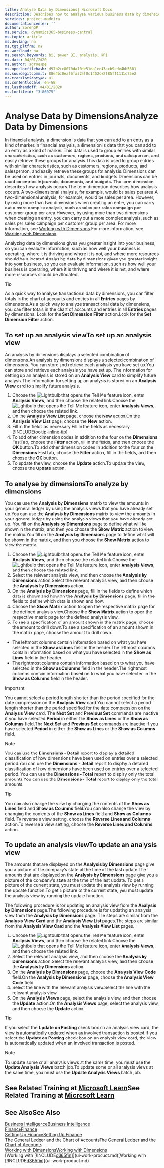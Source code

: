 ```yaml
---
title: Analyse Data by Dimensions| Microsoft Docs
description: Describes how to analyse various business data by dimensions.
services: project-madeira
documentationcenter: ''
author: SorenGP
ms.service: dynamics365-business-central
ms.topic: article
ms.devlang: na
ms.tgt_pltfrm: na
ms.workload: na
ms.search.keywords: bi, power BI, analysis, KPI
ms.date: 04/01/2020
ms.author: sgroespe
ms.openlocfilehash: d97b2cc8070da10de51da1ee43acb9ede4bb5601
ms.sourcegitcommit: 88e4b30eaf6fa32af0c1452ce2f85ff1111c75e2
ms.translationtype: HT
ms.contentlocale: en-GB
ms.lasthandoff: 04/01/2020
ms.locfileid: "3186075"
---
```

#  <a name="analyze-data-by-dimensions"></a><span data-ttu-id="4790c-103">Analyse Data by Dimensions</span><span class="sxs-lookup"><span data-stu-id="4790c-103">Analyze Data by Dimensions</span></span>
<span data-ttu-id="4790c-104">In financial analysis, a dimension is data that you can add to an entry as a kind of marker.</span><span class="sxs-lookup"><span data-stu-id="4790c-104">In financial analysis, a dimension is data that you can add to an entry as a kind of marker.</span></span> <span data-ttu-id="4790c-105">This data is used to group entries with similar characteristics, such as customers, regions, products, and salesperson, and easily retrieve these groups for analysis.</span><span class="sxs-lookup"><span data-stu-id="4790c-105">This data is used to group entries with similar characteristics, such as customers, regions, products, and salesperson, and easily retrieve these groups for analysis.</span></span> <span data-ttu-id="4790c-106">Dimensions can be used on entries in journals, documents, and budgets.</span><span class="sxs-lookup"><span data-stu-id="4790c-106">Dimensions can be used on entries in journals, documents, and budgets.</span></span> <span data-ttu-id="4790c-107">The term dimension describes how analysis occurs.</span><span class="sxs-lookup"><span data-stu-id="4790c-107">The term dimension describes how analysis occurs.</span></span> <span data-ttu-id="4790c-108">A two-dimensional analysis, for example, would be sales per area.</span><span class="sxs-lookup"><span data-stu-id="4790c-108">A two-dimensional analysis, for example, would be sales per area.</span></span> <span data-ttu-id="4790c-109">However, by using more than two dimensions when creating an entry, you can carry out a more complex analysis, such as sales per sales campaign per customer group per area.</span><span class="sxs-lookup"><span data-stu-id="4790c-109">However, by using more than two dimensions when creating an entry, you can carry out a more complex analysis, such as sales per sales campaign per customer group per area.</span></span> <span data-ttu-id="4790c-110">For more information, see [Working with Dimensions](finance-dimensions.md).</span><span class="sxs-lookup"><span data-stu-id="4790c-110">For more information, see [Working with Dimensions](finance-dimensions.md).</span></span>

<span data-ttu-id="4790c-111">Analyzing data by dimensions gives you greater insight into your business, so you can evaluate information, such as how well your business is operating, where it is thriving and where it is not, and where more resources should be allocated.</span><span class="sxs-lookup"><span data-stu-id="4790c-111">Analyzing data by dimensions gives you greater insight into your business, so you can evaluate information, such as how well your business is operating, where it is thriving and where it is not, and where more resources should be allocated.</span></span>

> [!TIP]
> <span data-ttu-id="4790c-112">As a quick way to analyse transactional data by dimensions, you can filter totals in the chart of accounts and entries in all **Entries** pages by dimensions.</span><span class="sxs-lookup"><span data-stu-id="4790c-112">As a quick way to analyze transactional data by dimensions, you can filter totals in the chart of accounts and entries in all **Entries** pages by dimensions.</span></span> <span data-ttu-id="4790c-113">Look for the **Set Dimension Filter** action.</span><span class="sxs-lookup"><span data-stu-id="4790c-113">Look for the **Set Dimension Filter** action.</span></span>

## <a name="to-set-up-an-analysis-view"></a><span data-ttu-id="4790c-114">To set up an analysis view</span><span class="sxs-lookup"><span data-stu-id="4790c-114">To set up an analysis view</span></span>  
<span data-ttu-id="4790c-115">An analysis by dimensions displays a selected combination of dimensions.</span><span class="sxs-lookup"><span data-stu-id="4790c-115">An analysis by dimensions displays a selected combination of dimensions.</span></span> <span data-ttu-id="4790c-116">You can store and retrieve each analysis you have set up.</span><span class="sxs-lookup"><span data-stu-id="4790c-116">You can store and retrieve each analysis you have set up.</span></span> <span data-ttu-id="4790c-117">The information for setting up an analysis is stored on an **Analysis View** card to simplify future analysis.</span><span class="sxs-lookup"><span data-stu-id="4790c-117">The information for setting up an analysis is stored on an **Analysis View** card to simplify future analysis.</span></span>  

1. <span data-ttu-id="4790c-118">Choose the ![Lightbulb that opens the Tell Me feature](media/ui-search/search_small.png "Tell me what you want to do") icon, enter **Analysis Views**, and then choose the related link.</span><span class="sxs-lookup"><span data-stu-id="4790c-118">Choose the ![Lightbulb that opens the Tell Me feature](media/ui-search/search_small.png "Tell me what you want to do") icon, enter **Analysis Views**, and then choose the related link.</span></span>  
2. <span data-ttu-id="4790c-119">On the **Analysis View List** page, choose the **New** action.</span><span class="sxs-lookup"><span data-stu-id="4790c-119">On the **Analysis View List** page, choose the **New** action.</span></span>
3. <span data-ttu-id="4790c-120">Fill in the fields as necessary.</span><span class="sxs-lookup"><span data-stu-id="4790c-120">Fill in the fields as necessary.</span></span> [!INCLUDE[tooltip-inline-tip](includes/tooltip-inline-tip_md.md)]
4. <span data-ttu-id="4790c-121">To add other dimension codes in addition to the four on the **Dimensions** FastTab, choose the **Filter** action, fill in the fields, and then choose the **OK** button.</span><span class="sxs-lookup"><span data-stu-id="4790c-121">To add other dimension codes in addition to the four on the **Dimensions** FastTab, choose the **Filter** action, fill in the fields, and then choose the **OK** button.</span></span>  
5. <span data-ttu-id="4790c-122">To update the view, choose the **Update** action.</span><span class="sxs-lookup"><span data-stu-id="4790c-122">To update the view, choose the **Update** action.</span></span>

## <a name="to-analyze-by-dimensions"></a><span data-ttu-id="4790c-123">To analyse by dimensions</span><span class="sxs-lookup"><span data-stu-id="4790c-123">To analyze by dimensions</span></span>
<span data-ttu-id="4790c-124">You can use the **Analysis by Dimensions** matrix to view the amounts in your general ledger by using the analysis views that you have already set up.</span><span class="sxs-lookup"><span data-stu-id="4790c-124">You can use the **Analysis by Dimensions** matrix to view the amounts in your general ledger by using the analysis views that you have already set up.</span></span> <span data-ttu-id="4790c-125">You fill on the **Analysis by Dimensions** page to define what will be shown in the matrix, and then you choose the **Show Matrix** action to view the matrix.</span><span class="sxs-lookup"><span data-stu-id="4790c-125">You fill on the **Analysis by Dimensions** page to define what will be shown in the matrix, and then you choose the **Show Matrix** action to view the matrix.</span></span>  

1. <span data-ttu-id="4790c-126">Choose the ![Lightbulb that opens the Tell Me feature](media/ui-search/search_small.png "Tell me what you want to do") icon, enter **Analysis Views**, and then choose the related link.</span><span class="sxs-lookup"><span data-stu-id="4790c-126">Choose the ![Lightbulb that opens the Tell Me feature](media/ui-search/search_small.png "Tell me what you want to do") icon, enter **Analysis Views**, and then choose the related link.</span></span>  
2. <span data-ttu-id="4790c-127">Select the relevant analysis view,  and then choose the **Analysis by Dimensions** action.</span><span class="sxs-lookup"><span data-stu-id="4790c-127">Select the relevant analysis view,  and then choose the **Analysis by Dimensions** action.</span></span>
3. <span data-ttu-id="4790c-128">On the **Analysis by Dimensions** page, fill in the fields to define which data is shown and how.</span><span class="sxs-lookup"><span data-stu-id="4790c-128">On the **Analysis by Dimensions** page, fill in the fields to define which data is shown and how.</span></span>
4. <span data-ttu-id="4790c-129">Choose the **Show Matrix** action to open the respective matrix page for the defined analysis view.</span><span class="sxs-lookup"><span data-stu-id="4790c-129">Choose the **Show Matrix** action to open the respective matrix page for the defined analysis view.</span></span>
5. <span data-ttu-id="4790c-130">To see a specification of an amount shown in the matrix page, choose the amount to drill down.</span><span class="sxs-lookup"><span data-stu-id="4790c-130">To see a specification of an amount shown in the matrix page, choose the amount to drill down.</span></span>  

- <span data-ttu-id="4790c-131">The leftmost columns contain information based on what you have selected in the **Show as Lines** field in the header.</span><span class="sxs-lookup"><span data-stu-id="4790c-131">The leftmost columns contain information based on what you have selected in the **Show as Lines** field in the header.</span></span>  
- <span data-ttu-id="4790c-132">The rightmost columns contain information based on to what you have selected in the **Show as Columns** field in the header.</span><span class="sxs-lookup"><span data-stu-id="4790c-132">The rightmost columns contain information based on to what you have selected in the **Show as Columns** field in the header.</span></span>

> [!IMPORTANT]  
>   <span data-ttu-id="4790c-133">You cannot select a period length shorter than the period specified for the date compression on the **Analysis View** card.</span><span class="sxs-lookup"><span data-stu-id="4790c-133">You cannot select a period length shorter than the period specified for the date compression on the **Analysis View** card.</span></span> <span data-ttu-id="4790c-134">The **Next Set** and **Previous Set** commands are inactive if you have selected **Period** in either the **Show as Lines** or the **Show as Columns** field.</span><span class="sxs-lookup"><span data-stu-id="4790c-134">The **Next Set** and **Previous Set** commands are inactive if you have selected **Period** in either the **Show as Lines** or the **Show as Columns** field.</span></span>  

> [!NOTE]  
>   <span data-ttu-id="4790c-135">You can use the **Dimensions - Detail** report to display a detailed classification of how dimensions have been used on entries over a selected period.</span><span class="sxs-lookup"><span data-stu-id="4790c-135">You can use the **Dimensions - Detail** report to display a detailed classification of how dimensions have been used on entries over a selected period.</span></span> <span data-ttu-id="4790c-136">You can use the **Dimensions - Total** report to display only the total amounts.</span><span class="sxs-lookup"><span data-stu-id="4790c-136">You can use the **Dimensions - Total** report to display only the total amounts.</span></span>  

> [!TIP]  
>   <span data-ttu-id="4790c-137">You can also change the view by changing the contents of the **Show as Lines** field and **Show as Columns** field.</span><span class="sxs-lookup"><span data-stu-id="4790c-137">You can also change the view by changing the contents of the **Show as Lines** field and **Show as Columns** field.</span></span> <span data-ttu-id="4790c-138">To reverse a view setting, choose the **Reverse Lines and Columns** action.</span><span class="sxs-lookup"><span data-stu-id="4790c-138">To reverse a view setting, choose the **Reverse Lines and Columns** action.</span></span>

## <a name="to-update-an-analysis-view"></a><span data-ttu-id="4790c-139">To update an analysis view</span><span class="sxs-lookup"><span data-stu-id="4790c-139">To update an analysis view</span></span>  
<span data-ttu-id="4790c-140">The amounts that are displayed on the **Analysis by Dimensions** page give you a picture of the company’s state at the time of the last update.</span><span class="sxs-lookup"><span data-stu-id="4790c-140">The amounts that are displayed on the **Analysis by Dimensions** page give you a picture of the company’s state at the time of the last update.</span></span> <span data-ttu-id="4790c-141">To get a picture of the current state, you must update the analysis view by running the update function.</span><span class="sxs-lookup"><span data-stu-id="4790c-141">To get a picture of the current state, you must update the analysis view by running the update function.</span></span>

<span data-ttu-id="4790c-142">The following procedure is for updating an analysis view from the **Analysis by Dimensions** page.</span><span class="sxs-lookup"><span data-stu-id="4790c-142">The following procedure is for updating an analysis view from the **Analysis by Dimensions** page.</span></span> <span data-ttu-id="4790c-143">The steps are similar from the **Analysis View Card** and the **Analysis View List** pages.</span><span class="sxs-lookup"><span data-stu-id="4790c-143">The steps are similar from the **Analysis View Card** and the **Analysis View List** pages.</span></span>  

1. <span data-ttu-id="4790c-144">Choose the ![Lightbulb that opens the Tell Me feature](media/ui-search/search_small.png "Tell me what you want to do") icon, enter **Analysis Views**, and then choose the related link.</span><span class="sxs-lookup"><span data-stu-id="4790c-144">Choose the ![Lightbulb that opens the Tell Me feature](media/ui-search/search_small.png "Tell me what you want to do") icon, enter **Analysis Views**, and then choose the related link.</span></span>
2. <span data-ttu-id="4790c-145">Select the relevant analysis view,  and then choose the **Analysis by Dimensions** action.</span><span class="sxs-lookup"><span data-stu-id="4790c-145">Select the relevant analysis view,  and then choose the **Analysis by Dimensions** action.</span></span>
2. <span data-ttu-id="4790c-146">On the **Analysis by Dimensions** page, choose the **Analysis View Code** field.</span><span class="sxs-lookup"><span data-stu-id="4790c-146">On the **Analysis by Dimensions** page, choose the **Analysis View Code** field.</span></span>  
3. <span data-ttu-id="4790c-147">Select the line with the relevant analysis view.</span><span class="sxs-lookup"><span data-stu-id="4790c-147">Select the line with the relevant analysis view.</span></span>  
4. <span data-ttu-id="4790c-148">On the **Analysis Views** page, select the analysis view, and then choose the **Update** action.</span><span class="sxs-lookup"><span data-stu-id="4790c-148">On the **Analysis Views** page, select the analysis view, and then choose the **Update** action.</span></span>  

> [!TIP]  
>   <span data-ttu-id="4790c-149">If you select the **Update on Posting** check box on an analysis view card, the view is automatically updated when an involved transaction is posted.</span><span class="sxs-lookup"><span data-stu-id="4790c-149">If you select the **Update on Posting** check box on an analysis view card, the view is automatically updated when an involved transaction is posted.</span></span>

> [!NOTE]  
>   <span data-ttu-id="4790c-150">To update some or all analysis views at the same time, you must use the **Update Analysis Views** batch job.</span><span class="sxs-lookup"><span data-stu-id="4790c-150">To update some or all analysis views at the same time, you must use the **Update Analysis Views** batch job.</span></span>  

## <a name="see-related-training-at-microsoft-learn"></a><span data-ttu-id="4790c-151">See Related Training at [Microsoft Learn](/learn/modules/dimensions-financial-reports-dynamics-365-business-central/index)</span><span class="sxs-lookup"><span data-stu-id="4790c-151">See Related Training at [Microsoft Learn](/learn/modules/dimensions-financial-reports-dynamics-365-business-central/index)</span></span>

## <a name="see-also"></a><span data-ttu-id="4790c-152">See Also</span><span class="sxs-lookup"><span data-stu-id="4790c-152">See Also</span></span>
[<span data-ttu-id="4790c-153">Business Intelligence</span><span class="sxs-lookup"><span data-stu-id="4790c-153">Business Intelligence</span></span>](bi.md)  
[<span data-ttu-id="4790c-154">Finance</span><span class="sxs-lookup"><span data-stu-id="4790c-154">Finance</span></span>](finance.md)  
[<span data-ttu-id="4790c-155">Setting Up Finance</span><span class="sxs-lookup"><span data-stu-id="4790c-155">Setting Up Finance</span></span>](finance-setup-finance.md)  
[<span data-ttu-id="4790c-156">The General Ledger and the Chart of Accounts</span><span class="sxs-lookup"><span data-stu-id="4790c-156">The General Ledger and the Chart of Accounts</span></span>](finance-general-ledger.md)  
[<span data-ttu-id="4790c-157">Working with Dimensions</span><span class="sxs-lookup"><span data-stu-id="4790c-157">Working with Dimensions</span></span>](finance-dimensions.md)  
<span data-ttu-id="4790c-158">[Working with [!INCLUDE[d365fin](includes/d365fin_md.md)]](ui-work-product.md)</span><span class="sxs-lookup"><span data-stu-id="4790c-158">[Working with [!INCLUDE[d365fin](includes/d365fin_md.md)]](ui-work-product.md)</span></span>  
